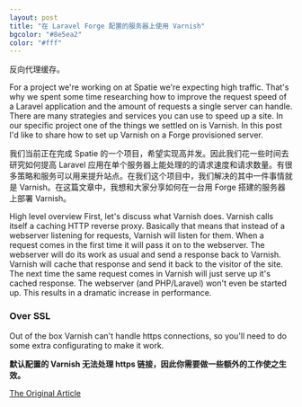```yaml
---
layout: post
title: "在 Laravel Forge 配置的服务器上使用 Varnish"
bgcolor: "#8e5ea2"
color: "#fff"
---
```


反向代理缓存。

For a project we're working on at Spatie we're expecting high traffic. That's why we spent some time researching how to improve the request speed of a Laravel application and the amount of requests a single server can handle. There are many strategies and services you can use to speed up a site. In our specific project one of the things we settled on is Varnish. In this post I'd like to share how to set up Varnish on a Forge provisioned server.

我们当前正在完成 Spatie 的一个项目，希望实现高并发。因此我们花一些时间去研究如何提高 Laravel 应用在单个服务器上能处理的的请求速度和请求数量。有很多策略和服务可以用来提升站点。在我们这个项目中，我们解决的其中一件事情就是 Varnish。在这篇文章中，我想和大家分享如何在一台用 Forge 搭建的服务器上部署 Varnish。

High level overview
First, let's discuss what Varnish does. Varnish calls itself a caching HTTP reverse proxy. Basically that means that instead of a webserver listening for requests, Varnish will listen for them. When a request comes in the first time it will pass it on to the webserver. The webserver will do its work as usual and send a response back to Varnish. Varnish will cache that response and send it back to the visitor of the site. The next time the same request comes in Varnish will just serve up it's cached response. The webserver (and PHP/Laravel) won't even be started up. This results in a dramatic increase in performance.

### Over SSL

Out of the box Varnish can't handle https connections, so you'll need to do some extra configurating to make it work.

**默认配置的 Varnish 无法处理 https 链接，因此你需要做一些额外的工作使之生效。**

[The Original Article](https://freek.dev/663-using-varnish-on-a-laravel-forge-provisioned-server)
